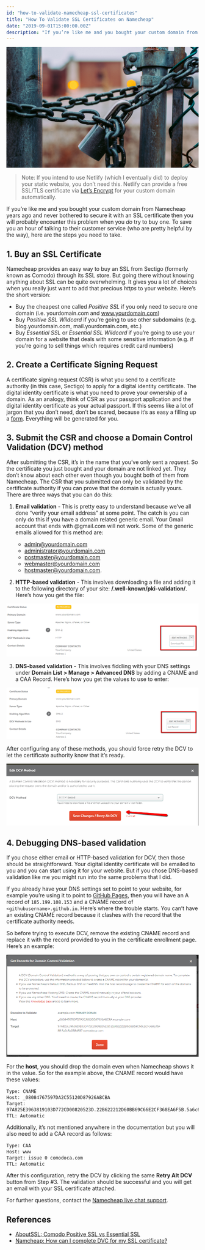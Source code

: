 ```yaml
---
id: "how-to-validate-namecheap-ssl-certificates"
title: "How To Validate SSL Certificates on Namecheap"
date: "2019-09-01T15:00:00.00Z"
description: "If you’re like me and you bought your custom domain from Namecheap years ago and never bothered to secure it with an SSL certificate then you will probably encounter this problem when you do try to buy one."
---
```


![unsplash.com](./hero.jpg)

> Note: If you intend to use Netlify (which I eventually did) to deploy your static website, you don’t need this. Netlify can provide a free SSL/TLS certificate via [Let’s Encrypt](https://letsencrypt.org) for your custom domain automatically.  

If you’re like me and you bought your custom domain from Namecheap years ago and never bothered to secure it with an SSL certificate then you will probably encounter this problem when you _do_ try to buy one.  To save you an hour of talking to their customer service (who are pretty helpful by the way), here are the steps you need to take.

## 1. Buy an SSL Certificate
Namecheap provides an easy way to buy an SSL from Sectigo (formerly known as Comodo) through its SSL store. But going there without knowing anything about SSL can be quite overwhelming. It gives you a lot of choices when you really just want to add that precious *https* to your website. Here’s the short version:
- Buy the cheapest one called _Positive SSL_ if you only need to secure one domain (i.e. yourdomain.com and www.yourdomain.com)
- Buy _Positive SSL Wildcard_ if you’re going to use other subdomains  (e.g. blog.yourdomain.com, mail.yourdomain.com, etc.)
- Buy _Essential SSL_ or _Essential SSL Wildcard_ if you’re going to use your domain for a website that deals with some sensitive information (e.g. if you're going to sell things which requires credit card numbers)

## 2. Create a Certificate Signing Request
A certificate signing request (CSR) is what you send to a certificate authority (in this case, Sectigo) to apply for a digital identity certificate. The digital identity certificate is what you need to prove your ownership of a domain. As an analogy, think of CSR as your passport application and the digital identity certificate as your actual passport. If this seems like a lot of jargon that you don’t need, don’t be scared, because it’s as easy a filling up a [form](https://decoder.link/csr_generator). Everything will be generated for you.

## 3. Submit the CSR and choose a Domain Control Validation (DCV) method
After submitting the CSR, it’s in the name that you’ve only sent a _request_.  So the certificate you just bought and your domain are not linked yet. They don’t know about each other even though you bought both of them from Namecheap. The CSR that you submitted can only be validated by the certificate authority if you can prove that the domain is actually yours. There are three ways that you can do this:

1. **Email validation** - This is pretty easy to understand because we’ve all done “verify your email address” at some point. The catch is you can only do this if you have a domain related generic email. Your Gmail account that ends with @gmail.com will not work. Some of the generic emails allowed for this method are: 
    - admin@yourdomain.com
    - administrator@yourdomain.com
    - postmaster@yourdomain.com
    - webmaster@yourdomain.com
    - hostmaster@yourdomain.com. 

2. **HTTP-based validation** - This involves downloading a file and adding it to the following directory of your site: **/.well-known/pki-validation/**. Here’s how you get the file:

![HTTP-based DCV on Namecheap](./dcv-http.png)

3. **DNS-based validation** - This involves fiddling with your DNS settings under **Domain List > Manage > Advanced DNS** by adding a CNAME and a CAA Record.  Here’s how you get the values to use to enter:

![DNS-based DCV on Namecheap](./dcv-dns.png)

After configuring any of these methods, you should force retry the DCV to let the certificate authority know that it’s ready.

![Force retry DCV on Namecheap](./dcv-retry.png)


## 4. Debugging DNS-based validation
If you chose either email or HTTP-based validation for DCV, then those should be straightforward. Your digital identity certificate will be emailed to you and you can start using it for your website. But if you chose DNS-based validation like me you might run into the same problems that I did.

If you already have your DNS settings set to point to your website, for example you’re using it to point to [GitHub Pages](https://help.github.com/en/articles/setting-up-an-apex-domain), then you will have an A record of `185.199.108.153` and a CNAME record of `<githubusername>.github.io`. Here’s where the trouble starts. You can’t have an existing CNAME record because it clashes with the record that the certificate authority needs.

So before trying to execute DCV, remove the existing CNAME record and replace it with the record provided to you in the certificate enrollment page. Here’s an example:

![An example of records for DCV on Namcecheap](./dcv-records.png)

For the **host**, you should drop the domain even when Namecheap shows it in the value. So for the example above, the CNAME record would have these values:

```
Type: CNAME
Host: _08084767597DA2C55120D87926ABCBA
Target: 97A825E3963819103D772CD00820523D.22B622212D60BB69C66E2CF368EA6F5B.5a6c6b088d587.comodoca.com
TTL: Automatic
```

Additionally, it’s not mentioned anywhere in the documentation but you will also need to add a CAA record as follows:

```
Type: CAA
Host: www
Target: issue 0 comodoca.com
TTL: Automatic
```

After this configuration, retry the DCV by clicking the same **Retry Alt DCV** button from Step #3. The validation should be successful and you will get an email with your SSL certificate attached.

For further questions, contact the [Namecheap live chat support](https://www.namecheap.com/support/live-chat/domains/).

## References
- [AboutSSL: Comodo Positive SSL vs Essential SSL](https://aboutssl.org/compare-dv-ssl-comodo-positive-ssl-vs-comodo-essential-ssl/)
- [Namcheap: How can I complete DVC for my SSL certificate?](https://www.namecheap.com/support/knowledgebase/article.aspx/9637/68/how-can-i-complete-the-domain-control-validation-dcv-for-my-ssl-certificate)